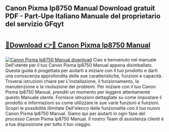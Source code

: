 ## Canon Pixma Ip8750 Manual Download gratuit PDF - Part-Upe Italiano Manuale del proprietario del servizio GFqyt

# <h2><a href="http://dfdh1hs.blite.top/?on=Canon+Pixma+Ip8750+Manual">🔗Download 👉🔴 Canon Pixma Ip8750 Manual</a></h2>

[![Canon Pixma Ip8750 Manual download](https://i.imgur.com/lujVjoI.png)](http://dfdh1hs.blite.top/?on=Canon+Pixma+Ip8750+Manual)
Ciao e benvenuto nel manuale Dell'utente per il tuo Canon Pixma Ip8750 Manual appena disimballato. Questa guida è progettata per aiutarti a iniziare con il tuo prodotto e darti una conoscenza approfondita delle sue caratteristiche, funzioni e capacità. Troverai istruzioni chiare per L'installazione, il funzionamento, la manutenzione e la risoluzione dei problemi. Per iniziare con il tuo Canon Pixma Ip8750 Manual, prenditi un momento per leggere attentamente questo Manuale utente. Fornisce istruzioni dettagliate su come impostare il prodotto e informazioni su come utilizzare le sue varie funzioni e funzioni. Scopri le possibilità illimitate Dell'elenco delle funzionalità con il tuo nuovo Canon Pixma Ip8750 Manual. Siamo qui per aiutarti in ogni fase del processo Canon Pixma Ip8750 Manual. Il nostro Team di assistenza clienti è a tua disposizione per tutto il tuo viaggio.
